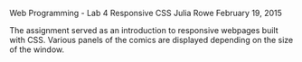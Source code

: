 Web Programming - Lab 4
Responsive CSS
Julia Rowe
February 19, 2015

The assignment served as an introduction to responsive webpages built 
with CSS.  Various panels of the comics are displayed depending on the 
size of the window.